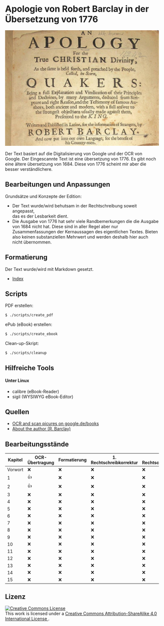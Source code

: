 Apologie von Robert Barclay in der Übersetzung von 1776
=======================================================

![pics/barclay.png](pics/barclay.png)

Der Text basiert auf die Digitalisierung von Google und der OCR von Google.
Der Eingescannte Text ist eine übersetzung von 1776. Es gibt noch eine ältere
übersetzung von 1684. Diese von 1776 scheint mir aber die besser
verständlichere. 

Bearbeitungen und Anpassungen
-----------------------------

Grundsätze und Konzepte der Edition:

* Der Text wurde/wird behutsam in der Rechtschreibung soweit angepasst,  
  das es der
Lesbarkeit dient.
* Die Ausgabe von 1776 hat sehr viele Randbemerkungen
  die die Ausgabe von 1684 nicht hat. Diese sind in aller Regel aber nur 
  Zusammenfassungen der Kernaussagen des eigentlichen Textes. Bieten
  also keinen substanziellen Mehrwert und werden deshalb hier auch nicht
  übernommen.

Formatierung
------------

Der Text wurde/wird mit Markdown gesetzt.

* [Index](INDEX.md)

Scripts
-------

PDF erstellen:

```bash
$ ./scripts/create_pdf
```

ePub (eBook) erstellen:

```bash
$ ./scripts/create_ebook
```

Clean-up-Skript:

```bash
$ ./scripts/cleanup
```

Hilfreiche Tools
----------------

#### Unter Linux ####

- calibre (eBook-Reader)
- sigil (WYSIWYG eBook-Editor)


Quellen
-------

* [OCR and scan picures on google.de/books ](https://www.google.de/books/edition/Robert_Barclay_s_Apologie_oder_Vertheidi/hb5jAAAAcAAJ?hl=de&gbpv=0&kptab=overview)
* [About the author (R. Barclay)](https://de.wikipedia.org/wiki/Robert_Barclay_(Qu%C3%A4ker))


Bearbeitungsstände
------------------

| Kapitel | OCR-Übertragung | Formatierung | 1. Rechtschreibkorrektur | 2. Rechtschreibkorrektur | 
|---------|-----------------|--------------|--------------------------|--------------------------|
| Vorwort | :x:             | :x:          | :x:                      | :x:                      |
| 1       | :+1:            | :x:          | :x:                      | :x:                      |
| 2       | :+1:            | :x:          | :x:                      | :x:                      |
| 3       | :x:             | :x:          | :x:                      | :x:                      |
| 4       | :x:             | :x:          | :x:                      | :x:                      |
| 5       | :x:             | :x:          | :x:                      | :x:                      |
| 6       | :x:             | :x:          | :x:                      | :x:                      |
| 7       | :x:             | :x:          | :x:                      | :x:                      |
| 8       | :x:             | :x:          | :x:                      | :x:                      |
| 9       | :x:             | :x:          | :x:                      | :x:                      |
| 10      | :x:             | :x:          | :x:                      | :x:                      |
| 11      | :x:             | :x:          | :x:                      | :x:                      |
| 12      | :x:             | :x:          | :x:                      | :x:                      |
| 13      | :x:             | :x:          | :x:                      | :x:                      |
| 14      | :x:             | :x:          | :x:                      | :x:                      |
| 15      | :x:             | :x:          | :x:                      | :x:                      |


Lizenz
------

<a rel="license" href="http://creativecommons.org/licenses/by-sa/4.0/">
<img alt="Creative Commons License" style="border-width:0" src="https://i.creativecommons.org/l/by-sa/4.0/88x31.png" />
</a>
<br />
This work is licensed under a
<a rel="license" href="http://creativecommons.org/licenses/by-sa/4.0/">
Creative Commons Attribution-ShareAlike 4.0 International License
</a>.
